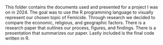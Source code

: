 This folder contains the documents used and presented for a project I was on in 2024. The goal was to use the R programming language to visually represent our chosen topic of Femicide. Through research we decided to compare the economic, religious, and geographic factors. There is a research paper that outlines our process, figures, and findings. There is a presentation that summarizes our paper. Lastly included is the final code written in R.
